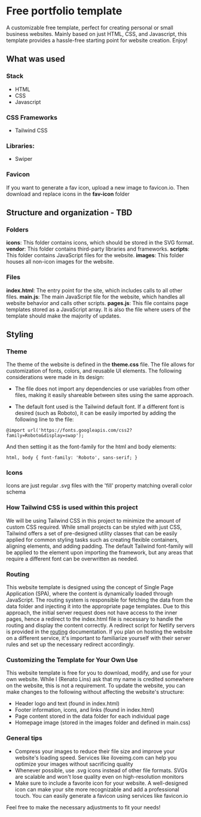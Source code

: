

# Free portfolio template

A customizable free template, perfect for creating personal or small business websites. Mainly based on just HTML, CSS, and Javascript, this template provides a hassle-free starting point for website creation. Enjoy!

## What was used

### Stack

* HTML
* CSS
* Javascript

### CSS Frameworks

* Tailwind CSS

### Libraries:

* Swiper

### Favicon

If you want to generate a fav icon, upload a new image to favicon.io. Then download and replace icons in the __fav-icon__ folder

## Structure and organization - TBD

### Folders

__icons__: This folder contains icons, which should be stored in the SVG format.
__vendor__: This folder contains third-party libraries and frameworks.
__scripts__: This folder contains JavaScript files for the website.
__images__: This folder houses all non-icon images for the website.

### Files

__index.html__: The entry point for the site, which includes calls to all other files.
__main.js__: The main JavaScript file for the website, which handles all website behavior and calls other scripts.
__pages.js__: This file contains page templates stored as a JavaScript array. It is also the file where users of the template should make the majority of updates.

## Styling

### Theme

The theme of the website is defined in the __theme.css__ file. The file allows for customization of fonts, colors, and reusable UI elements. The following considerations were made in its design:

* The file does not import any dependencies or use variables from other files, making it easily shareable between sites using the same approach.

* The default font used is the Tailwind default font. If a different font is desired (such as Roboto), it can be easily imported by adding the following line to the file:

```@import url('https://fonts.googleapis.com/css2?family=Roboto&display=swap');```

And then setting it as the font-family for the html and body elements:

```html, body { font-family: 'Roboto', sans-serif; }```

### Icons

Icons are just regular .svg files with the 'fill' property matching overall color schema

### How Tailwind CSS is used within this project

We will be using Tailwind CSS in this project to minimize the amount of custom CSS required. While small projects can be styled with just CSS, Tailwind offers a set of pre-designed utility classes that can be easily applied for common styling tasks such as creating flexible containers, aligning elements, and adding padding. The default Tailwind font-family will be applied to the <html> element upon importing the framework, but any areas that require a different font can be overwritten as needed.

### Routing

This website template is designed using the concept of Single Page Application (SPA), where the content is dynamically loaded through JavaScript. The routing system is responsible for fetching the data from the data folder and injecting it into the appropriate page templates. Due to this approach, the initial server request does not have access to the inner pages, hence a redirect to the index.html file is necessary to handle the routing and display the content correctly. A redirect script for Netlify servers is provided in the [routing](routing.md) documentation. If you plan on hosting the website on a different service, it's important to familiarize yourself with their server rules and set up the necessary redirect accordingly.

### Customizing the Template for Your Own Use

This website template is free for you to download, modify, and use for your own website. While I (Renato Lins) ask that my name is credited somewhere on the website, this is not a requirement. To update the website, you can make changes to the following without affecting the website's structure:

* Header logo and text (found in index.html)
* Footer information, icons, and links (found in index.html)
* Page content stored in the data folder for each individual page
* Homepage image (stored in the images folder and defined in main.css)

### General tips

* Compress your images to reduce their file size and improve your website's loading speed. Services like iloveimg.com can help you optimize your images without sacrificing quality
* Whenever possible, use .svg icons instead of other file formats. SVGs are scalable and won't lose quality even on high-resolution monitors
* Make sure to include a favorite icon for your website. A well-designed icon can make your site more recognizable and add a professional touch. You can easily generate a favicon using services like favicon.io

Feel free to make the necessary adjustments to fit your needs!



